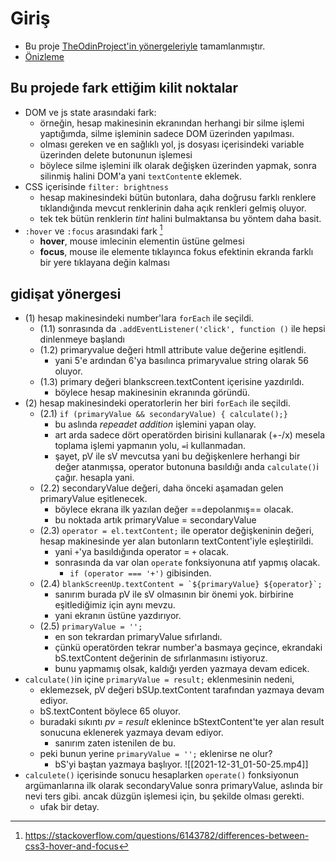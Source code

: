 # Giriş
- Bu proje [TheOdinProject'in yönergeleriyle](https://www.theodinproject.com/paths/foundations/courses/foundations/lessons/calculator) tamamlanmıştır.
- [Önizleme](https://talipakcelik.github.io/calculator/)

## Bu projede fark ettiğim kilit noktalar
- DOM ve js state arasındaki fark: 
	- örneğin, hesap makinesinin ekranından herhangi bir silme işlemi yaptığımda, silme işleminin sadece DOM üzerinden yapılması.
	- olması gereken ve en sağlıklı yol, js dosyası içerisindeki variable üzerinden delete butonunun işlemesi
	- böylece silme işlemini ilk olarak değişken üzerinden yapmak, sonra silinmiş halini DOM'a yani `textContent`e eklemek. 
- CSS içerisinde `filter: brightness`
	- hesap makinesindeki bütün butonlara, daha doğrusu farklı renklere tıklandığında mevcut renklerinin daha açık renkleri gelmiş oluyor.
	- tek tek bütün renklerin *tint* halini bulmaktansa bu yöntem daha basit. 
- `:hover` ve `:focus` arasındaki fark [^1]
	- **hover**, mouse imlecinin elementin üstüne gelmesi
	- **focus**, mouse ile elemente tıklayınca fokus efektinin ekranda farklı bir yere tıklayana değin kalması

[^1]: https://stackoverflow.com/questions/6143782/differences-between-css3-hover-and-focus
## gidişat yönergesi 
- (1) hesap makinesindeki number'lara  `forEach` ile seçildi.
	- (1.1) sonrasında da  `.addEventListener('click', function ()` ile hepsi dinlenmeye başlandı
	- (1.2) primaryvalue değeri htmll attribute value değerine eşitlendi. 
		-  yani 5'e ardından 6'ya basılınca primaryvalue string olarak 56 oluyor.
	- (1.3) primary değeri blankscreen.textContent içerisine yazdırıldı.
		- böylece hesap makinesinin ekranında göründü.
- (2) hesap makinesindeki operatorlerin her biri `forEach` ile seçildi. 
	- (2.1) `if (primaryValue && secondaryValue) {
      calculate();}`
		- bu aslında *repeadet addition* işlemini yapan olay.
		- art arda sadece dört operatörden birisini kullanarak (+-/x) mesela toplama işlemi yapmanın yolu, `=`i kullanmadan. 
		- şayet, pV ile sV mevcutsa yani bu değişkenlere herhangi bir değer atanmışsa, operator butonuna basıldığı anda `calculate()`i çağır. hesapla yani.
	- (2.2) secondaryValue değeri, daha önceki aşamadan gelen primaryValue eşitlenecek.
		- böylece ekrana ilk yazılan değer ==depolanmış== olacak.
		- bu noktada artık primaryValue = secondaryValue  
	- (2.3) `operator = el.textContent;` ile operator değişkeninin değeri, hesap makinesinde yer alan butonların textContent'iyle eşleştirildi.
		- yani `+`'ya basıldığında operator = `+` olacak.
		- sonrasında da var olan `operate` fonksiyonuna atıf yapmış olacak. 
			- `if (operator === '+')` gibisinden. 
	- (2.4) ``blankScreenUp.textContent = `${primaryValue} ${operator}`;`` 
		- sanırım burada pV ile sV olmasının bir önemi yok. birbirine eşitlediğimiz için aynı mevzu.
		- yani ekranın üstüne yazdırıyor.
	- (2.5) `primaryValue = '';`
		- en son tekrardan primaryValue sıfırlandı. 
		- çünkü operatörden tekrar number'a basmaya geçince, ekrandaki bS.textContent değerinin de sıfırlanmasını istiyoruz.
		- bunu yapmamış olsak, kaldığı yerden yazmaya devam edicek. 
- `calculate()`in içine `primaryValue = result;` eklenmesinin nedeni,
	- eklemezsek, pV değeri bSUp.textContent tarafından yazmaya devam ediyor.
	- bS.textContent böylece 65 oluyor. 
	- buradaki sıkıntı *pv = result* eklenince bStextContent'te yer alan result sonucuna eklenerek yazmaya devam ediyor.
		- sanırım zaten istenilen de bu. 
	- peki bunun yerine `primaryValue = '';` eklenirse ne olur?
		- bS'yi baştan yazmaya başlıyor.
			![[2021-12-31_01-50-25.mp4]]
- `calculete()` içerisinde sonucu hesaplarken `operate()` fonksiyonun argümanlarına ilk olarak secondaryValue sonra primaryValue, aslında bir nevi ters gibi. ancak düzgün işlemesi için, bu şekilde olması gerekti.
	- ufak bir detay. 

